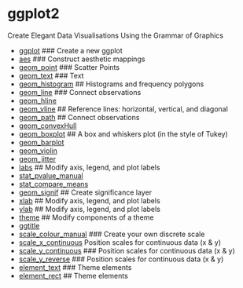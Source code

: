 # ggplot2

Create Elegant Data Visualisations Using the Grammar of Graphics

+ [ggplot](ggplot2/ggplot.1) ### Create a new ggplot
+ [aes](ggplot2/aes.1) ### Construct aesthetic mappings
+ [geom_point](ggplot2/geom_point.1) ### Scatter Points
+ [geom_text](ggplot2/geom_text.1) ### Text
+ [geom_histogram](ggplot2/geom_histogram.1) ## Histograms and frequency polygons
+ [geom_line](ggplot2/geom_line.1) ### Connect observations
+ [geom_hline](ggplot2/geom_hline.1) 
+ [geom_vline](ggplot2/geom_vline.1) ## Reference lines: horizontal, vertical, and diagonal
+ [geom_path](ggplot2/geom_path.1) ## Connect observations
+ [geom_convexHull](ggplot2/geom_convexHull.1) 
+ [geom_boxplot](ggplot2/geom_boxplot.1) ## A box and whiskers plot (in the style of Tukey)
+ [geom_barplot](ggplot2/geom_barplot.1) 
+ [geom_violin](ggplot2/geom_violin.1) 
+ [geom_jitter](ggplot2/geom_jitter.1) 
+ [labs](ggplot2/labs.1) ## Modify axis, legend, and plot labels
+ [stat_pvalue_manual](ggplot2/stat_pvalue_manual.1) 
+ [stat_compare_means](ggplot2/stat_compare_means.1) 
+ [geom_signif](ggplot2/geom_signif.1) ## Create significance layer
+ [xlab](ggplot2/xlab.1) ## Modify axis, legend, and plot labels
+ [ylab](ggplot2/ylab.1) ## Modify axis, legend, and plot labels
+ [theme](ggplot2/theme.1) ## Modify components of a theme
+ [ggtitle](ggplot2/ggtitle.1) 
+ [scale_colour_manual](ggplot2/scale_colour_manual.1) ### Create your own discrete scale
+ [scale_x_continuous](ggplot2/scale_x_continuous.1) Position scales for continuous data (x & y)
+ [scale_y_continuous](ggplot2/scale_y_continuous.1) ### Position scales for continuous data (x & y)
+ [scale_y_reverse](ggplot2/scale_y_reverse.1) ### Position scales for continuous data (x & y)
+ [element_text](ggplot2/element_text.1) ### Theme elements
+ [element_rect](ggplot2/element_rect.1) ## Theme elements
